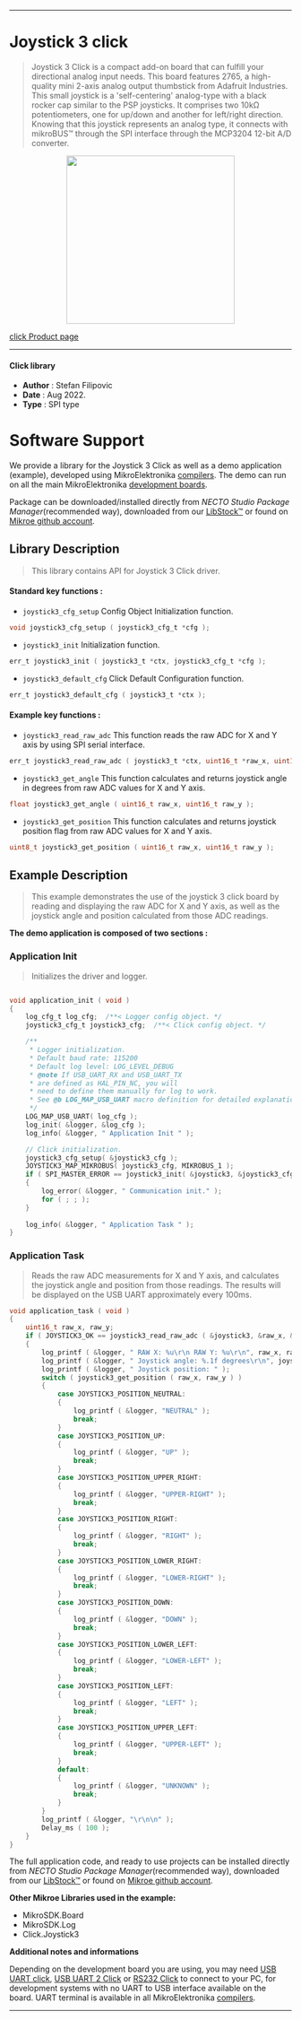 
---
# Joystick 3 click

> Joystick 3 Click is a compact add-on board that can fulfill your directional analog input needs. This board features 2765, a high-quality mini 2-axis analog output thumbstick from Adafruit Industries. This small joystick is a 'self-centering' analog-type with a black rocker cap similar to the PSP joysticks. It comprises two 10kΩ potentiometers, one for up/down and another for left/right direction. Knowing that this joystick represents an analog type, it connects with mikroBUS™ through the SPI interface through the MCP3204 12-bit A/D converter.

<p align="center">
  <img src="https://download.mikroe.com/images/click_for_ide/joystick3_click.png" height=300px>
</p>

[click Product page](https://www.mikroe.com/joystick-3-click)

---


#### Click library

- **Author**        : Stefan Filipovic
- **Date**          : Aug 2022.
- **Type**          : SPI type


# Software Support

We provide a library for the Joystick 3 Click
as well as a demo application (example), developed using MikroElektronika
[compilers](https://www.mikroe.com/necto-studio).
The demo can run on all the main MikroElektronika [development boards](https://www.mikroe.com/development-boards).

Package can be downloaded/installed directly from *NECTO Studio Package Manager*(recommended way), downloaded from our [LibStock&trade;](https://libstock.mikroe.com) or found on [Mikroe github account](https://github.com/MikroElektronika/mikrosdk_click_v2/tree/master/clicks).

## Library Description

> This library contains API for Joystick 3 Click driver.

#### Standard key functions :

- `joystick3_cfg_setup` Config Object Initialization function.
```c
void joystick3_cfg_setup ( joystick3_cfg_t *cfg );
```

- `joystick3_init` Initialization function.
```c
err_t joystick3_init ( joystick3_t *ctx, joystick3_cfg_t *cfg );
```

- `joystick3_default_cfg` Click Default Configuration function.
```c
err_t joystick3_default_cfg ( joystick3_t *ctx );
```

#### Example key functions :

- `joystick3_read_raw_adc` This function reads the raw ADC for X and Y axis by using SPI serial interface.
```c
err_t joystick3_read_raw_adc ( joystick3_t *ctx, uint16_t *raw_x, uint16_t *raw_y );
```

- `joystick3_get_angle` This function calculates and returns joystick angle in degrees from raw ADC values for X and Y axis.
```c
float joystick3_get_angle ( uint16_t raw_x, uint16_t raw_y );
```

- `joystick3_get_position` This function calculates and returns joystick position flag from raw ADC values for X and Y axis.
```c
uint8_t joystick3_get_position ( uint16_t raw_x, uint16_t raw_y );
```

## Example Description

> This example demonstrates the use of the joystick 3 click board by reading
and displaying the raw ADC for X and Y axis, as well as the joystick angle and position
calculated from those ADC readings.

**The demo application is composed of two sections :**

### Application Init

> Initializes the driver and logger.

```c

void application_init ( void )
{
    log_cfg_t log_cfg;  /**< Logger config object. */
    joystick3_cfg_t joystick3_cfg;  /**< Click config object. */

    /** 
     * Logger initialization.
     * Default baud rate: 115200
     * Default log level: LOG_LEVEL_DEBUG
     * @note If USB_UART_RX and USB_UART_TX 
     * are defined as HAL_PIN_NC, you will 
     * need to define them manually for log to work. 
     * See @b LOG_MAP_USB_UART macro definition for detailed explanation.
     */
    LOG_MAP_USB_UART( log_cfg );
    log_init( &logger, &log_cfg );
    log_info( &logger, " Application Init " );

    // Click initialization.
    joystick3_cfg_setup( &joystick3_cfg );
    JOYSTICK3_MAP_MIKROBUS( joystick3_cfg, MIKROBUS_1 );
    if ( SPI_MASTER_ERROR == joystick3_init( &joystick3, &joystick3_cfg ) )
    {
        log_error( &logger, " Communication init." );
        for ( ; ; );
    }
    
    log_info( &logger, " Application Task " );
}

```

### Application Task

> Reads the raw ADC measurements for X and Y axis, and calculates the joystick angle and position
from those readings. The results will be displayed on the USB UART approximately every 100ms.

```c
void application_task ( void )
{
    uint16_t raw_x, raw_y;
    if ( JOYSTICK3_OK == joystick3_read_raw_adc ( &joystick3, &raw_x, &raw_y ) )
    {
        log_printf ( &logger, " RAW X: %u\r\n RAW Y: %u\r\n", raw_x, raw_y );
        log_printf ( &logger, " Joystick angle: %.1f degrees\r\n", joystick3_get_angle ( raw_x, raw_y ) );
        log_printf ( &logger, " Joystick position: " );
        switch ( joystick3_get_position ( raw_x, raw_y ) )
        {
            case JOYSTICK3_POSITION_NEUTRAL:
            {
                log_printf ( &logger, "NEUTRAL" );
                break;
            }
            case JOYSTICK3_POSITION_UP:
            {
                log_printf ( &logger, "UP" );
                break;
            }
            case JOYSTICK3_POSITION_UPPER_RIGHT:
            {
                log_printf ( &logger, "UPPER-RIGHT" );
                break;
            }
            case JOYSTICK3_POSITION_RIGHT:
            {
                log_printf ( &logger, "RIGHT" );
                break;
            }
            case JOYSTICK3_POSITION_LOWER_RIGHT:
            {
                log_printf ( &logger, "LOWER-RIGHT" );
                break;
            }
            case JOYSTICK3_POSITION_DOWN:
            {
                log_printf ( &logger, "DOWN" );
                break;
            }
            case JOYSTICK3_POSITION_LOWER_LEFT:
            {
                log_printf ( &logger, "LOWER-LEFT" );
                break;
            }
            case JOYSTICK3_POSITION_LEFT:
            {
                log_printf ( &logger, "LEFT" );
                break;
            }
            case JOYSTICK3_POSITION_UPPER_LEFT:
            {
                log_printf ( &logger, "UPPER-LEFT" );
                break;
            }
            default:
            {
                log_printf ( &logger, "UNKNOWN" );
                break;
            }
        }
        log_printf ( &logger, "\r\n\n" );
        Delay_ms ( 100 );
    }
}
```

The full application code, and ready to use projects can be installed directly from *NECTO Studio Package Manager*(recommended way), downloaded from our [LibStock&trade;](https://libstock.mikroe.com) or found on [Mikroe github account](https://github.com/MikroElektronika/mikrosdk_click_v2/tree/master/clicks).

**Other Mikroe Libraries used in the example:**

- MikroSDK.Board
- MikroSDK.Log
- Click.Joystick3

**Additional notes and informations**

Depending on the development board you are using, you may need
[USB UART click](https://www.mikroe.com/usb-uart-click),
[USB UART 2 Click](https://www.mikroe.com/usb-uart-2-click) or
[RS232 Click](https://www.mikroe.com/rs232-click) to connect to your PC, for
development systems with no UART to USB interface available on the board. UART
terminal is available in all MikroElektronika
[compilers](https://shop.mikroe.com/compilers).

---

